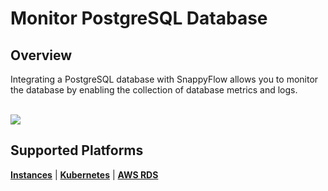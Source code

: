 # Monitor PostgreSQL Database

## Overview

Integrating a PostgreSQL database with SnappyFlow allows you to monitor the database by enabling the collection of database metrics and logs.

<br/>

<img src="/img/postgres/image-11.png" />





## Supported Platforms

[**Instances**](/docs/selfhosted-turbo/integrations/postgres/postgres_instances) | [**Kubernetes**](/docs/selfhosted-turbo/integrations/postgres/postgres_kubernetes) | [**AWS RDS**](/docs/selfhosted-turbo/integrations/postgres/postgres_sfpoller)

